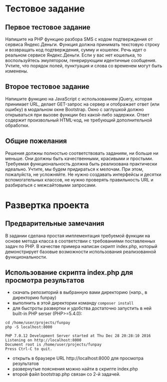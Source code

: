 Тестовое задание
================

Первое тестовое задание
-----------------------

Напишите на PHP функцию разбора SMS с кодом подтверждения от сервиса Яндекс.Деньги. Функция должна принимать текстовую строку и возвращать код подтверждения, сумму и кошелек. Речь идет о реальном сервисе Яндекс.Деньги. Если у вас нет кошелька, то воспользуйтесь эмулятором, генерирующим идентичные сообщения. Учтите, что порядок полей, пунктуация и слова со временем могут быть изменены.

Второе тестовое задание
-----------------------
Напишите функцию на JavaScript с использованием jQuery, которая принимает URL, делает GET-запрос на сервер и отображает ответ (или ошибку) в модальном окне Bootstrap. Окно с заглушкой должно открываться при вызове функции без какой-либо задержки. Ответ содержит произвольный HTML-код, не требующий дополнительной обработки.

Общие пожелания
---------------
Решения должны полностью соответствовать заданиям, ни больше ни меньше. Они должны быть качественными, красивыми и простыми. Требуемая функциональность должна быть реализована практически идеально. Учтите, мы будем придираться к мелочам. При этом, пожалуйста, не усложняйте. Не нужно создавать интерфейсы и десятки вспомогательных классов, не нужно проверять правильность URL и разбираться с межсайтовыми запросами.

Развертка проекта
=================

Предварительные замечания
-------------------------
В задании сделана простая имплементация требуемой функции на основе метода класса в соответствии с требованиями поставленных задач по PHP. В качестве примера написан скрипт index.php, который демонстрирует базовые возможности использования реализованной функциональности.

Использование скрипта index.php для просмотра результатов
---------------------------------------------------------

- скачать репозиторий в выбранную вами директорию (напр., в директорию funpay)
- выполнить в этой директории команду `composer install`
- для быстроты развертки и удобства достаточно запустить в ней built-in PHP serser (PHP>=5.4.0):
```
cd /home/user/projects/funpay
php -S localhost:8000

PHP 7.0.12 Development Server started at Thu Dec 28 20:28:10 2016
Listening on http://localhost:8000
Document root is /home/user/projects/funpay
Press Ctrl-C to quit.
```
- открыть в браузере URL http://localhost:8000 для просмотра результатов
- развернутые пояснения можно найти в скрипте index.php
- второй файл bootstrap.php связан со 2-й задачей.
